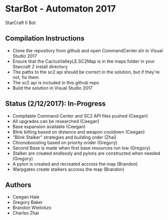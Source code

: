 # StarBot - Automaton 2017
StarCraft II Bot
## Compilation Instructions
- Clone the repository from github and open CommandCenter.sln in Visual Studio 2017  
- Ensure that the CactusValleyLE.SC2Map is in the maps folder in your Starcraft 2 install directory  
- The paths to the sc2 api should be correct in the solution, but if they're not, fix them  
- The sc2 api is included in this github repo  
- Build the solution in Visual Studio 2017  

## Status (2/12/2017): In-Progress
- Compilable Command Center and SC2 API files pushed (Ceegan)
- All upgrades can be researched (Ceegan)
- Base expansion available (Ceegan)
- Blink kitting based on distance and weapon cooldown (Ceegan)
- "Blink Stalker" strategies and building order (Zhai)
- Chronoboosting based on priority orider (Gregory)
- Second Base is made when first base resources run low (Gregory)
- Stalker are created endlessly and pylons are constructed when needed (Gregory)
- A pylon is created and recreated accross the map (Brandon)
- Warpgates create stalkers accross the map (Brandon)

## Authors
- Ceegan Hale
- Gregory Baker
- Brandon Wielickzo
- Charles Zhai
